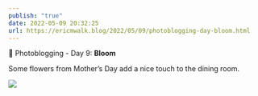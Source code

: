 ```yaml
---
publish: "true"
date: 2022-05-09 20:32:25
url: https://ericmwalk.blog/2022/05/09/photoblogging-day-bloom.html
---
```


📸 Photoblogging - Day 9: **Bloom**

Some flowers from Mother’s Day add a nice touch to the dining room.

![](https://ericmwalk.blog/uploads/2022/3540e53175.jpg)
